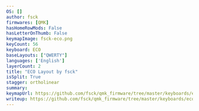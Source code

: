 ```yaml
---
OS: []
author: fsck
firmwares: [QMK]
hasHomeRowMods: False
hasLetterOnThumb: False
keymapImage: fsck-eco.png
keyCount: 56
keyboard: ECO
baseLayouts: ["QWERTY"]
languages: ['English']
layerCount: 2
title: "ECO Layout by fsck"
isSplit: True
stagger: ortholinear
summary: 
keymapUrl: https://github.com/fsck/qmk_firmware/tree/master/keyboards/eco/keymaps/fsck
writeup: https://github.com/fsck/qmk_firmware/tree/master/keyboards/eco/keymaps/fsck/readme.md
---
```


